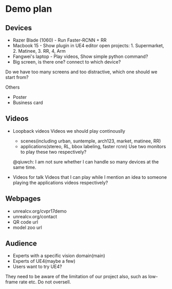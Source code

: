 Demo plan
=========

Devices
-------
- Razer Blade (1060) - Run Faster-RCNN + RR
- Macbook 15 - Show plugin in UE4 editor
    open projects: 1. Supermarket, 2. Matinee, 3. RR, 4, Arm
- Fangwei's laptop - Play videos, Show simple python command?
- Big screen, is there one? connect to which device?

Do we have too many screens and too distractive, which one should we start from?

Others
- Poster
- Business card

Videos
------
- Loopback videos
    Videos we should play continouslly
    - scenes(including urban, suntemple, arch123, market, matinee, RR)
    - applications(stereo, RL, bbox labeling, faster rcnn)
    Use two monitors to play these two respectively?
    
    

    @qiuwch: I am not sure whether I can handle so many devices at the same time.
    
    
- Videos for talk
    Videos that I can play while I mention an idea to someone
    playing the applications videos respectively? 
    
Webpages
--------
- unrealcv.org/cvpr17demo
- unrealcv.org/contact
- QR code url
- model zoo url

Audience
--------
- Experts with a specific vision domain(main)
- Experts of UE4(maybe a few)
- Users want to try UE4?

They need to be aware of the limitation of our project also, such as low-frame rate etc. Do not oversell.